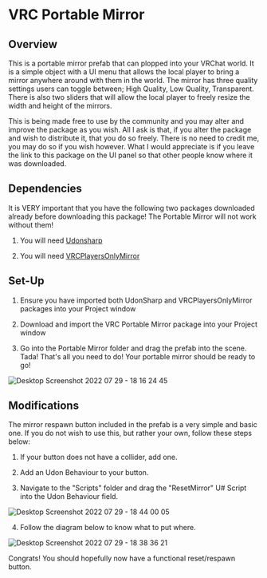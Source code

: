 # VRC Portable Mirror

## Overview
This is a portable mirror prefab that can plopped into your VRChat world. It is a simple object with a UI menu that allows the local player to bring a mirror anywhere around with them in the world. The mirror has three quality settings users can toggle between; High Quality, Low Quality, Transparent. There is also two sliders that will allow the local player to freely resize the width and height of the mirrors.

This is being made free to use by the community and you may alter and improve the package as you wish. All I ask is that, if you alter the package and wish to distribute it, that you do so freely. There is no need to credit me, you may do so if you wish however. What I would appreciate is if you leave the link to this package on the UI panel so that other people know where it was downloaded.


## Dependencies

It is VERY important that you have the following two packages downloaded already before downloading this package! The Portable Mirror will not work without them!

1. You will need [Udonsharp](https://github.com/vrchat-community/UdonSharp)

2. You will need [VRCPlayersOnlyMirror](https://github.com/acertainbluecat/VRCPlayersOnlyMirror)


## Set-Up

1. Ensure you have imported both UdonSharp and VRCPlayersOnlyMirror packages into your Project window

2. Download and import the VRC Portable Mirror package into your Project window

3. Go into the Portable Mirror folder and drag the prefab into the scene. Tada! That's all you need to do! Your portable mirror should be ready to go!

![Desktop Screenshot 2022 07 29 - 18 16 24 45](https://user-images.githubusercontent.com/99851805/181853264-6a1e854e-37c6-4ba1-b913-215f413f7649.jpg)


## Modifications

The mirror respawn button included in the prefab is a very simple and basic one. If you do not wish to use this, but rather your own, follow these steps below:

1. If your button does not have a collider, add one.

2. Add an Udon Behaviour to your button.

3. Navigate to the "Scripts" folder and drag the "ResetMirror" U# Script into the Udon Behaviour field.

![Desktop Screenshot 2022 07 29 - 18 44 00 05](https://user-images.githubusercontent.com/99851805/181854955-9bbbace7-e690-4fb0-952a-5d3a2c10544f.jpg)

4. Follow the diagram below to know what to put where.

![Desktop Screenshot 2022 07 29 - 18 38 36 21](https://user-images.githubusercontent.com/99851805/181854630-e46062b8-4e82-4485-8686-1b4bbd8b3500.jpg)

Congrats! You should hopefully now have a functional reset/respawn button.
